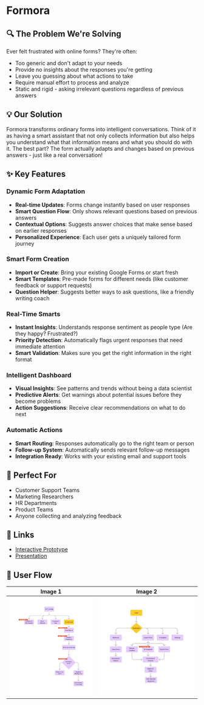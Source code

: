 # Formora

## 🔍 The Problem We're Solving

Ever felt frustrated with online forms? They're often:
* Too generic and don't adapt to your needs
* Provide no insights about the responses you're getting
* Leave you guessing about what actions to take
* Require manual effort to process and analyze
* Static and rigid - asking irrelevant questions regardless of previous answers

## 💡 Our Solution

Formora transforms ordinary forms into intelligent conversations. Think of it as having a smart assistant that not only collects information but also helps you understand what that information means and what you should do with it. The best part? The form actually adapts and changes based on previous answers - just like a real conversation!

## ✨ Key Features 

### Dynamic Form Adaptation
* **Real-time Updates**: Forms change instantly based on user responses
* **Smart Question Flow**: Only shows relevant questions based on previous answers
* **Contextual Options**: Suggests answer choices that make sense based on earlier responses
* **Personalized Experience**: Each user gets a uniquely tailored form journey

### Smart Form Creation
* **Import or Create**: Bring your existing Google Forms or start fresh
* **Smart Templates**: Pre-made forms for different needs (like customer feedback or support requests)
* **Question Helper**: Suggests better ways to ask questions, like a friendly writing coach

### Real-Time Smarts
* **Instant Insights**: Understands response sentiment as people type (Are they happy? Frustrated?)
* **Priority Detection**: Automatically flags urgent responses that need immediate attention
* **Smart Validation**: Makes sure you get the right information in the right format

### Intelligent Dashboard
* **Visual Insights**: See patterns and trends without being a data scientist
* **Predictive Alerts**: Get warnings about potential issues before they become problems
* **Action Suggestions**: Receive clear recommendations on what to do next

### Automatic Actions
* **Smart Routing**: Responses automatically go to the right team or person
* **Follow-up System**: Automatically sends relevant follow-up messages
* **Integration Ready**: Works with your existing email and support tools

## 🎯 Perfect For
* Customer Support Teams
* Marketing Researchers
* HR Departments
* Product Teams
* Anyone collecting and analyzing feedback

## 🔗 Links
* [Interactive Prototype](https://www.figma.com/proto/P8LEaPIRzVhr8mbn9zRVGV/Form?node-id=25-8&p=f&t=xdElCxss2ylLVvWS-1&scaling=scale-down&content-scaling=fixed&page-id=0%3A1&starting-point-node-id=25%3A8)
* [Presentation](https://www.canva.com/design/DAGd1HwCBVg/VPA1CFpRS_GJa4ik-WotCw/edit?utm_content=DAGd1HwCBVg&utm_campaign=designshare&utm_medium=link2&utm_source=sharebutton)

## 🚀 User Flow 
| Image 1 | Image 2 |
|---------|---------|
| ![Alt1](assets/WhatsApp%20Image%202025-02-06%20at%2011.07.05_1a26c93f.jpg) | ![Alt2](assets/WhatsApp%20Image%202025-02-06%20at%2011.19.46_2b38f89b.jpg) |
